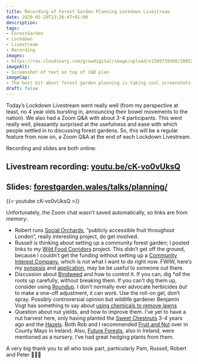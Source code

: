 ```yaml
---
title: Recording of Forest Garden Planning Lockdown Livestream  
date: 2020-05-20T13:26:47+01:00
description: 
tags: 
- ForestGarden
- Lockdown
- Livestream
- Recording
images: 
- https://res.cloudinary.com/growdigital/image/upload/v1589739366/200520-planning-seminar.jpg
imageAlt:
- Screenshot of text on top of CAD plan
imageCap:
- The best bit about forest garden planning is taking cool screenshots of your CAD plans 😉
draft: false
---
```


Today’s Lockdown Livestream went really well (from my perspective at least, no 4 year olds bursting in, announcing their bowel movements to the nation). We also had a Zoom Q&A with about 3-4 participants. This went really well, pleasantly surprised at the usefulness and ease with which people settled in to discussing forest gardens. So, this will be a regular feature from now on, a Zoom Q&A at the end of each Lockdown Livestream. 

Recording and slides are both online:

## Livestream recording: [youtu.be/cK-vo0vUksQ](www.youtube.com/watch?v=cK-vo0vUksQ)

## Slides: [forestgarden.wales/talks/planning/](https://www.forestgarden.wales/talks/planning/)

{{< youtube cK-vo0vUksQ >}}

Unfortunately, the Zoom chat wasn’t saved automatically, so links are from memory:

* Robert runs [Social Orchards](https://www.facebook.com/socialorchards/), “publicly accessible fruit throughout London”, really interesting project, do get involved.
* Russell is thinking about setting up a community forest garden; I posted links to my [Wild Food Corridors](https://www.forestgarden.wales/blog/wild-food-corridors/) project. This didn’t get off the ground, because I couldn’t get the funding without setting up a [Community Interest Company](https://www.gov.uk/government/organisations/office-of-the-regulator-of-community-interest-companies), which is not what I want to do right now. FWIW, here’s my [synopsis](https://app.simplenote.com/p/xmnMKl) and [application](http://simp.ly/p/BPMP8t), may be be useful to someone out there.
* Discussion about [Bindweed](https://en.wikipedia.org/wiki/Convolvulus_arvensis) and how to control it. If you can, dig **all* the roots up carefully, without breaking them. If you can’t dig them up, consider using [Roundup](https://en.wikipedia.org/wiki/Roundup_(herbicide)). I don’t normally ever advocate herbicides _but_ to make a one-off adjustment, it can work. Use the roll-on gel, don’t spray. Possibly controversial opinion but wildlife gardener Benjamin Vogt has something to say about [using chemicals to remove lawns](https://www.monarchgard.com/thedeepmiddle/diy-garden-bed-prep-the-good-and-the-meh)
* Question about nut yields, and how to improve them. I’ve yet to have a nut harvest here, only having planted the [Sweet Chestnuts](https://pfaf.org/user/plant.aspx?LatinName=Castanea+sativa) 3-4 years ago and the [Hazels](https://pfaf.org/user/plant.aspx?latinname=Corylus+avellana). Both Rob and I recommended [Fruit and Nut](http://fruitandnut.ie/contact.html) over in County Mayo in Ireland. Also, [Future Forests](https://futureforests.ie), also in Ireland, were mentioned as a nursery. I’ve had great hedging plants from them.

A very big thank you to all who took part, particularly Pam, Russell, Robert and Peter 🙏🌳🙂
